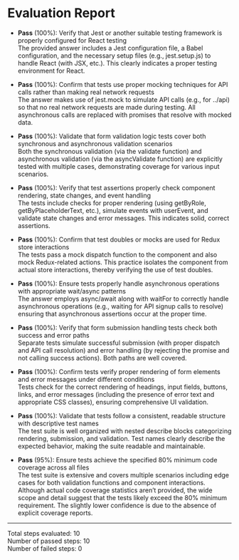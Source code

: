 # Evaluation Report

- **Pass** (100%): Verify that Jest or another suitable testing framework is properly configured for React testing  
  The provided answer includes a Jest configuration file, a Babel configuration, and the necessary setup files (e.g., jest.setup.js) to handle React (with JSX, etc.). This clearly indicates a proper testing environment for React.

- **Pass** (100%): Confirm that tests use proper mocking techniques for API calls rather than making real network requests  
  The answer makes use of jest.mock to simulate API calls (e.g., for ../api) so that no real network requests are made during testing. All asynchronous calls are replaced with promises that resolve with mocked data.

- **Pass** (100%): Validate that form validation logic tests cover both synchronous and asynchronous validation scenarios  
  Both the synchronous validation (via the validate function) and asynchronous validation (via the asyncValidate function) are explicitly tested with multiple cases, demonstrating coverage for various input scenarios.

- **Pass** (100%): Verify that test assertions properly check component rendering, state changes, and event handling  
  The tests include checks for proper rendering (using getByRole, getByPlaceholderText, etc.), simulate events with userEvent, and validate state changes and error messages. This indicates solid, correct assertions.

- **Pass** (100%): Confirm that test doubles or mocks are used for Redux store interactions  
  The tests pass a mock dispatch function to the component and also mock Redux-related actions. This practice isolates the component from actual store interactions, thereby verifying the use of test doubles.

- **Pass** (100%): Ensure tests properly handle asynchronous operations with appropriate wait/async patterns  
  The answer employs async/await along with waitFor to correctly handle asynchronous operations (e.g., waiting for API signup calls to resolve) ensuring that asynchronous assertions occur at the proper time.

- **Pass** (100%): Verify that form submission handling tests check both success and error paths  
  Separate tests simulate successful submission (with proper dispatch and API call resolution) and error handling (by rejecting the promise and not calling success actions). Both paths are well covered.

- **Pass** (100%): Confirm tests verify proper rendering of form elements and error messages under different conditions  
  Tests check for the correct rendering of headings, input fields, buttons, links, and error messages (including the presence of error text and appropriate CSS classes), ensuring comprehensive UI validation.

- **Pass** (100%): Validate that tests follow a consistent, readable structure with descriptive test names  
  The test suite is well organized with nested describe blocks categorizing rendering, submission, and validation. Test names clearly describe the expected behavior, making the suite readable and maintainable.

- **Pass** (95%): Ensure tests achieve the specified 80% minimum code coverage across all files  
  The test suite is extensive and covers multiple scenarios including edge cases for both validation functions and component interactions. Although actual code coverage statistics aren’t provided, the wide scope and detail suggest that the tests likely exceed the 80% minimum requirement. The slightly lower confidence is due to the absence of explicit coverage reports.

---

Total steps evaluated: 10  
Number of passed steps: 10  
Number of failed steps: 0